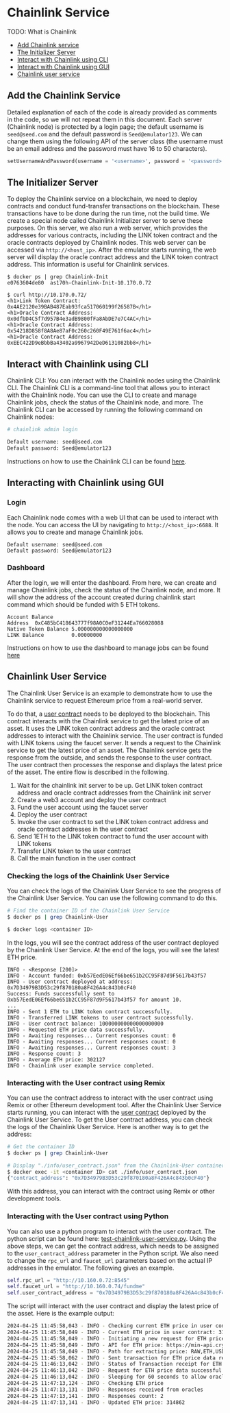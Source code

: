 # Chainlink Service 

TODO: What is Chainlink  


- [Add Chainlink service](#add-chainlink-service)
- [The Initializer Server](#init-server)
- [Interact with Chainlink using CLI](#interact-with-cli)
- [Interact with Chainlink using GUI](#interact-with-gui)
- [Chainlink user service](#user-service)


<a id="add-chainlink-service"></a>
## Add the Chainlink Service

Detailed explanation of each of the code is already provided as comments
in the code, so we will not repeat them in this document. 
Each server (Chainlink node) is protected by a login page; the default username 
is `seed@seed.com` and the default password is `Seed@emulator123`. 
We can change them using the following API of the server 
class (the username must be an email address and the password
must have 16 to 50 characters).

```python
setUsernameAndPassword(username = '<username>', password = '<password>')
```

<a id="init-server"></a>
## The Initializer Server

To deploy the Chainlink service on a blockchain, we need to deploy contracts
and conduct fund-transfer transactions on the blockchain. These transactions
have to be done during the run time, not the build time. 
We create a special node called Chainlink Initializer server to serve these
purposes. On this server, we also run a web server, which provides
the addresses for various contracts, including the LINK token contract
and the oracle contracts deployed by Chainlink nodes. 
This web server can be accessed via `http://<host_ip>`. 
After the emulator starts running, the web server will display
the oracle contract address and the LINK token contract address. 
This information is useful for Chainlink services.

```
$ docker ps | grep Chainlink-Init
e0763604de80  as170h-Chainlink-Init-10.170.0.72

$ curl http://10.170.0.72/
<h1>Link Token Contract: 0x4AE2120e39BAB487Eab93fca517060199f26587B</h1>
<h1>Oracle Contract Address: 0x0dfbD4C5f7d957B4e3adB9800fFa8AbDE7e7C4AC</h1>
<h1>Oracle Contract Address: 0x54218D858f8A8Ae87aF0c260c260F49E761f6ac4</h1>
<h1>Oracle Contract Address: 0xEEC422D9eBbbBa43402a9967942DeD6131082bb8</h1>
```


<a id="interact-with-cli"></a>
## Interact with Chainlink using CLI

Chainlink CLI: You can interact with the Chainlink nodes using the Chainlink
CLI. The Chainlink CLI is a command-line tool that allows you to interact with
the Chainlink node. You can use the CLI to create and manage Chainlink jobs,
check the status of the Chainlink node, and more. The Chainlink CLI can be
accessed by running the following command on Chainlink nodes: 

```bash
# chainlink admin login

Default username: seed@seed.com
Default password: Seed@emulator123
```

Instructions on how to use the Chainlink CLI can be found
[here](https://github.com/smartcontractkit/chainlink/wiki/Command-Line-Options).


<a id="interact-with-gui"></a>
## Interacting with Chainlink using GUI

### Login  

Each Chainlink node comes with a web UI that can
be used to interact with the node.  You can access the UI by navigating
to `http://<host_ip>:6688`. It allows you to create and manage Chainlink jobs. 

  ```
  Default username: seed@seed.com
  Default password: Seed@emulator123
  ```

### Dashboard

After the login, we will enter the dashboard. From here, 
we can create and manage Chainlink jobs,
check the status of the Chainlink node, and more.
It will show the address of 
the account created during chainlink start command which 
should be funded with 5 ETH tokens.
```
Account Balance
Address  0xC485bC418643777f98A0C0eF31244Ea766028088
Native Token Balance 5.000000000000000000
LINK Balance         0.00000000
```

Instructions on how to use the dashboard to manage jobs can be
found [here](https://docs.chain.link/chainlink-nodes)



<a id="user-service"></a>
## Chainlink User Service 

The Chainlink User Service is an example to demonstrate how to
use the Chainlink service to request Ethereum price from 
a real-world server. 

To do that, a [user contract](./contracts/user_contract.sol) needs to
be deployed to the blockchain. This contract interacts with the Chainlink
service to get the latest price of an asset. 
It uses the LINK token contract address and the oracle contract addresses
to interact with the Chainlink service. 
The user contract is funded with LINK tokens using the
faucet server. It sends a request to the Chainlink service to
get the latest price of an asset. The Chainlink service gets the
response from the outside, and sends the response to
the user contract. The user contract then processes the response and displays
the latest price of the asset. The entire flow is described in
the following. 

1. Wait for the chainlink init server to be up. 
Get LINK token contract address and oracle contract addresses from the Chainlink init server
2. Create a web3 account and deploy the user contract
3. Fund the user account using the faucet server
4. Deploy the user contract
5. Invoke the user contract to set the LINK token contract address and
oracle contract addresses in the user contract
6. Send 1ETH to the LINK token contract to fund the user account with LINK tokens
7. Transfer LINK token to the user contract
8. Call the main function in the user contract


### Checking the logs of the Chainlink User Service

You can check the logs of the Chainlink User Service to
see the progress of the Chainlink User Service.
You can use the following command to do this.

```bash
# Find the container ID of the Chainlink User Service
$ docker ps | grep Chainlink-User

$ docker logs <container ID>
```

In the logs, you will see the contract address of the user contract
deployed by the Chainlink User Service. 
At the end of the logs, you will see the latest ETH price. 

```
INFO - <Response [200]>
INFO - Account funded: 0xb57EedE06Ef66be651b2CC95F87d9F5617b43f57
INFO - User contract deployed at address: 0x7D34979B3D53c29f870180a8F426A4c843b0cF40
Success: Funds successfully sent to 0xb57EedE06Ef66be651b2CC95F87d9F5617b43f57 for amount 10.
... 
INFO - Sent 1 ETH to LINK token contract successfully.
INFO - Transferred LINK tokens to user contract successfully.
INFO - User contract balance: 100000000000000000000
INFO - Requested ETH price data successfully.
INFO - Awaiting responses... Current responses count: 0
INFO - Awaiting responses... Current responses count: 0
INFO - Awaiting responses... Current responses count: 3
INFO - Response count: 3
INFO - Average ETH price: 302127
INFO - Chainlink user example service completed.
```

### Interacting with the User contract using Remix

You can use the contract address to interact with the user contract using Remix
or other Ethereum development tool.
After the Chainlink User Service starts running, you can interact with the
[user contract](./contracts/user_contract.sol) deployed by the Chainlink User
Service. To get the User contract address, you can check the logs of the
Chainlink User Service. Here is another way is to get the address:

```bash
# Get the container ID 
$ docker ps | grep Chainlink-User

# Display "./info/user_contract.json" from the Chainlink-User container
$ docker exec -it <container ID> cat ./info/user_contract.json
{"contract_address": "0x7D34979B3D53c29f870180a8F426A4c843b0cF40"}
```

With this address, you can interact with the contract using Remix or other
development tools. 


### Interacting with the User contract using Python

You can also use a python program to interact with the user contract. The
python script can be found here:
[test-chainlink-user-service.py](./test-chainlink-user-service.py). 
Using the above steps, we can get the contract address, which needs to
be assigned to the `user_contract_address` parameter in the Python script.
We also need to change the `rpc_url` and `faucet_url` 
parameters based on the actual IP addresses in the emulator. 
The following gives an example. 

```python
self.rpc_url = "http://10.160.0.72:8545"
self.faucet_url = "http://10.160.0.74/fundme"
self.user_contract_address = "0x7D34979B3D53c29f870180a8F426A4c843b0cF40"
```

The script will interact with the user contract and display the latest price of
the asset. Here is the example output:

```bash
2024-04-25 11:45:58,043 - INFO - Checking current ETH price in user contract
2024-04-25 11:45:58,049 - INFO - Current ETH price in user contract: 315075
2024-04-25 11:45:58,049 - INFO - Initiating a new request for ETH price data
2024-04-25 11:45:58,049 - INFO - API for ETH price: https://min-api.cryptocompare.com/data/pricemultifull?fsyms=ETH&tsyms=USD
2024-04-25 11:45:58,049 - INFO - Path for extracting price: RAW,ETH,USD,PRICE
2024-04-25 11:45:58,062 - INFO - Sent transaction for ETH price data request. Hash: 0x8cabcb43db6a39805e51c065248342d7804dbd8705928732eb7aa20ef21effc7
2024-04-25 11:46:13,042 - INFO - Status of Transaction receipt for ETH price data request: 1
2024-04-25 11:46:13,042 - INFO - Request for ETH price data successful
2024-04-25 11:46:13,042 - INFO - Sleeping for 60 seconds to allow oracles to respond
2024-04-25 11:47:13,124 - INFO - Checking ETH price
2024-04-25 11:47:13,131 - INFO - Responses received from oracles
2024-04-25 11:47:13,141 - INFO - Responses count: 2
2024-04-25 11:47:13,141 - INFO - Updated ETH price: 314862
```
